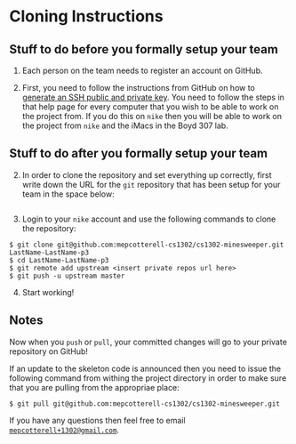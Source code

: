# Cloning Instructions

## Stuff to do before you formally setup your team

1. Each person on the team needs to register an account on GitHub.

2. First, you need to follow the instructions from GitHub on how to 
[generate an SSH public and private key](https://help.github.com/articles/generating-ssh-keys). You need to follow the steps in that help page for every computer that you 
wish to be able to work on the project from. If you do this on <code>nike</code> then
you will be able to work on the project from <code>nike</code> and the iMacs in the
Boyd 307 lab.

## Stuff to do after you formally setup your team

2. In order to clone the repository and set everything up correctly, first write
down the URL for the <code>git</code> repository that has been setup for your
team in the space below:

````markdown


````

3. Login to your <code>nike</code> account and use the following commands to clone the
repository:

````
$ git clone git@github.com:mepcotterell-cs1302/cs1302-minesweeper.git LastName-LastName-p3
$ cd LastName-LastName-p3
$ git remote add upstream <insert private repos url here>
$ git push -u upstream master
````

4. Start working!

## Notes

Now when you <code>push</code> or <code>pull</code>, your committed changes will go to your
private repository on GitHub!

If an update to the skeleton code is announced then you need to issue the following
command from withing the project directory in order to make sure that you are 
pulling from the appropriae place:

````
$ git pull git@github.com:mepcotterell-cs1302/cs1302-minesweeper.git
````

If you have any questions then feel free to email <code>mepcotterell+1302@gmail.com</code>.